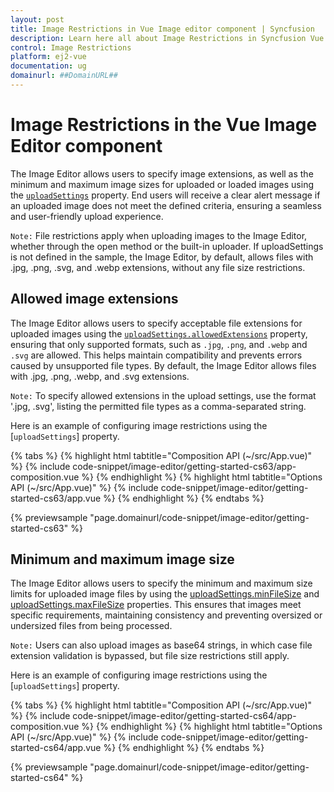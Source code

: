 ```yaml
---
layout: post
title: Image Restrictions in Vue Image editor component | Syncfusion
description: Learn here all about Image Restrictions in Syncfusion Vue Image editor component of Syncfusion Essential JS 2 and more.
control: Image Restrictions
platform: ej2-vue
documentation: ug
domainurl: ##DomainURL##
---
```


# Image Restrictions in the Vue Image Editor component

The Image Editor allows users to specify image extensions, as well as the minimum and maximum image sizes for uploaded or loaded images using the [`uploadSettings`](https://ej2.syncfusion.com/vue/documentation/api/image-editor/#uploadsettings) property. End users will receive a clear alert message if an uploaded image does not meet the defined criteria, ensuring a seamless and user-friendly upload experience.

`Note:` File restrictions apply when uploading images to the Image Editor, whether through the open method or the built-in uploader. If uploadSettings is not defined in the sample, the Image Editor, by default, allows files with .jpg, .png, .svg, and .webp extensions, without any file size restrictions.

## Allowed image extensions

The Image Editor allows users to specify acceptable file extensions for uploaded images using the [`uploadSettings.allowedExtensions`](https://ej2.syncfusion.com/vue/documentation/api/image-editor/uploadSettingsModel/#allowedextensions) property, ensuring that only supported formats, such as `.jpg`, `.png`, and `.webp` and `.svg` are allowed. This helps maintain compatibility and prevents errors caused by unsupported file types. By default, the Image Editor allows files with .jpg, .png, .webp, and .svg extensions.

`Note:` To specify allowed extensions in the upload settings, use the format '.jpg, .svg', listing the permitted file types as a comma-separated string.

Here is an example of configuring image restrictions using the [`uploadSettings`] property.

{% tabs %}
{% highlight html tabtitle="Composition API (~/src/App.vue)" %}
{% include code-snippet/image-editor/getting-started-cs63/app-composition.vue %}
{% endhighlight %}
{% highlight html tabtitle="Options API (~/src/App.vue)" %}
{% include code-snippet/image-editor/getting-started-cs63/app.vue %}
{% endhighlight %}
{% endtabs %}
        
{% previewsample "page.domainurl/code-snippet/image-editor/getting-started-cs63" %}

## Minimum and maximum image size

The Image Editor allows users to specify the minimum and maximum size limits for uploaded image files by using the [uploadSettings.minFileSize](https://ej2.syncfusion.com/vue/documentation/api/image-editor/uploadSettingsModel/#minfilesize) and [uploadSettings.maxFileSize](https://ej2.syncfusion.com/vue/documentation/api/image-editor/uploadSettingsModel/#maxfilesize) properties. This ensures that images meet specific requirements, maintaining consistency and preventing oversized or undersized files from being processed.

`Note:` Users can also upload images as base64 strings, in which case file extension validation is bypassed, but file size restrictions still apply.

Here is an example of configuring image restrictions using the [`uploadSettings`] property.

{% tabs %}
{% highlight html tabtitle="Composition API (~/src/App.vue)" %}
{% include code-snippet/image-editor/getting-started-cs64/app-composition.vue %}
{% endhighlight %}
{% highlight html tabtitle="Options API (~/src/App.vue)" %}
{% include code-snippet/image-editor/getting-started-cs64/app.vue %}
{% endhighlight %}
{% endtabs %}
        
{% previewsample "page.domainurl/code-snippet/image-editor/getting-started-cs64" %}